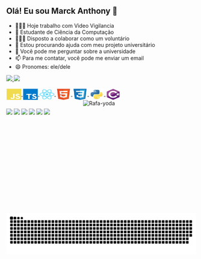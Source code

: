 ## Olá! Eu sou Marck Anthony 👋

- 👨🏻‍💻 Hoje trabalho com Video Vigilancia
- 🌱 Estudante de Ciência da Computação
- 🧑🏻‍💻 Disposto a colaborar como um voluntário
- 🤔 Estou procurando ajuda com meu projeto universitário
- 💬 Você pode me perguntar sobre a universidade
- 📫 Para me contatar, você pode me enviar um email
- 😄 Pronomes: ele/dele

<div>
  <a href="https://github.com/MarcoAGP">
  <img height="127em" src="https://github-readme-stats.vercel.app/api?username=MarcoAGP&show_icons=true&theme=tokyonight&include_all_commits=true&count_private=true"/>
  <img height="127![image](https://user-images.githubusercontent.com/65792695/132927966-8956e431-ab16-4ed6-ba18-d0adc0a59ea8.png)
![image](https://user-images.githubusercontent.com/65792695/132927971-3cc6ae49-293f-458b-b440-160cc922ec19.png)
em" src="https://github-readme-stats.vercel.app/api/top-langs/?username=MarcoAGP&layout=compact&langs_count=7&theme=tokyonight"/>
</div>
  <div style="display: inline_block"><br>
  <img align="center" alt="Rafa-Js" height="30" width="40" src="https://raw.githubusercontent.com/devicons/devicon/master/icons/javascript/javascript-plain.svg">
  <img align="center" alt="Rafa-Ts" height="30" width="40" src="https://raw.githubusercontent.com/devicons/devicon/master/icons/typescript/typescript-plain.svg">
  <img align="center" alt="Rafa-React" height="30" width="40" src="https://raw.githubusercontent.com/devicons/devicon/master/icons/react/react-original.svg">
  <img align="center" alt="Rafa-HTML" height="30" width="40" src="https://raw.githubusercontent.com/devicons/devicon/master/icons/html5/html5-original.svg">
  <img align="center" alt="Rafa-CSS" height="30" width="40" src="https://raw.githubusercontent.com/devicons/devicon/master/icons/css3/css3-original.svg">
  <img align="center" alt="Rafa-Python" height="30" width="40" src="https://raw.githubusercontent.com/devicons/devicon/master/icons/python/python-original.svg">
  <img align="center" alt="Rafa-Csharp" height="30" width="40" src="https://raw.githubusercontent.com/devicons/devicon/master/icons/csharp/csharp-original.svg">
  <img align="right" alt="Rafa-yoda" height="300" width="300" src="https://media.discordapp.net/attachments/863925416073625637/886011748937793546/1239896_oc2Tb1LH.png">
</div>
  
  ###
  
<div> 
  <a href="https://www.youtube.com/channel/UCWnAIR9N5B0QGeQz1Ykndag" target="_blank"><img src="https://img.shields.io/badge/YouTube-FF0000?style=for-the-badge&logo=youtube&logoColor=white" target="_blank"></a>
  <a href="https://www.instagram.com/invites/contact/?i=1gzqifvjos6xt&utm_content=ixgd29" target="_blank"><img src="https://img.shields.io/badge/-Instagram-%23E4405F?style=for-the-badge&logo=instagram&logoColor=white" target="_blank"></a>
 	<a href="https://www.twitch.tv/strong405" target="_blank"><img src="https://img.shields.io/badge/Twitch-9146FF?style=for-the-badge&logo=twitch&logoColor=white" target="_blank"></a>
 <a href="https://discord.gg/HUQEFSqR" target="_blank"><img src="https://img.shields.io/badge/Discord-7289DA?style=for-the-badge&logo=discord&logoColor=white" target="_blank"></a> 
  <a href = "mailto:contatotonny405.tmgl@gmail.com"><img src="https://img.shields.io/badge/-Gmail-%23333?style=for-the-badge&logo=gmail&logoColor=white" target="_blank"></a>
  <a href="http://linkedin.com/in/marco-antonio-guarachi-poma-18608b1a3" target="_blank"><img src="https://img.shields.io/badge/-LinkedIn-%230077B5?style=for-the-badge&logo=linkedin&logoColor=white" target="_blank"></a> 
 
  ![Snake animation](https://github.com/MarcoAGP/MarcoAGP/blob/output/github-contribution-grid-snake.svg)
 
</div>
